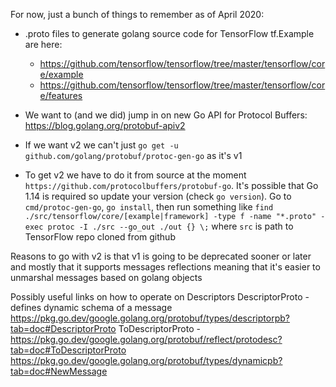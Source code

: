 For now, just a bunch of things to remember as of April 2020:

- .proto files to generate golang source code for TensorFlow tf.Example are here:
   - https://github.com/tensorflow/tensorflow/tree/master/tensorflow/core/example
   - https://github.com/tensorflow/tensorflow/tree/master/tensorflow/core/features

- We want to (and we did) jump in on new Go API for Protocol Buffers: https://blog.golang.org/protobuf-apiv2
- If we want v2 we can't just `go get -u github.com/golang/protobuf/protoc-gen-go` as it's v1
- To get v2 we have to do it from source at the moment `https://github.com/protocolbuffers/protobuf-go`.
It's possible that Go 1.14 is required so update your version (check `go version`).
Go to `cmd/protoc-gen-go`, `go install`, then run something like 
`find ./src/tensorflow/core/[example|framework] -type f -name "*.proto" -exec protoc -I ./src --go_out ./out {} \;`
where `src` is path to TensorFlow repo cloned from github

Reasons to go with v2 is that v1 is going to be deprecated sooner or later and mostly that it supports messages reflections
meaning that it's easier to unmarshal messages based on golang objects

Possibly useful links on how to operate on Descriptors 
DescriptorProto - defines dynamic schema of a message https://pkg.go.dev/google.golang.org/protobuf/types/descriptorpb?tab=doc#DescriptorProto
ToDescriptorProto - https://pkg.go.dev/google.golang.org/protobuf/reflect/protodesc?tab=doc#ToDescriptorProto
https://pkg.go.dev/google.golang.org/protobuf/types/dynamicpb?tab=doc#NewMessage

